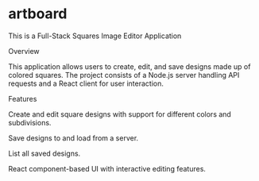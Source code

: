# artboard

This is a Full-Stack Squares Image Editor Application

Overview

This application allows users to create, edit, and save designs made up of colored squares. The project consists of a Node.js server handling API requests and a React client for user interaction.

Features

Create and edit square designs with support for different colors and subdivisions.

Save designs to and load from a server.

List all saved designs.

React component-based UI with interactive editing features.

